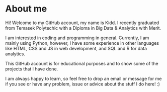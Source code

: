 # About me

Hi! Welcome to my GitHub account, my name is Kidd. I recently graduated from Temasek Polytechic with a Diploma in Big Data & Analytics with Merit.

I am interested in coding and programming in general. Currently, I am mainly using Python, however, I have some experience in other languages like HTML, CSS and JS in web development, and SQL and R for data analytics.

This GitHub account is for educational purposes and to show some of the projects that I have done.

I am always happy to learn, so feel free to drop an email or message for me if you see or have any problem, issue or advice about the stuff I do here! :)
